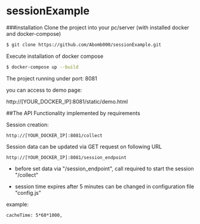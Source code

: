 # sessionExample
###installation
Clone the project into your pc/server (with installed docker and docker-compose)
```sh
$ git clone https://github.com/Abomb000/sessionExample.git
```
Execute installation of docker compose
```sh
$ docker-compose up --build
```

The project running under port: 8081

you can access to demo page:

http://[YOUR_DOCKER_IP]:8081/static/demo.html

##The API
Functionality implemented by requirements

Session creation:
    
    http://[YOUR_DOCKER_IP]:8081/collect
    
Session data can be updated via GET request on following URL
    
    http://[YOUR_DOCKER_IP]:8081/session_endpoint
    
* before set data via "/session_endpoint", call required to start the session "/collect"

* session time expires after 5 minutes can be changed in configuration file "config.js"

example:

    cacheTime: 5*60*1000,